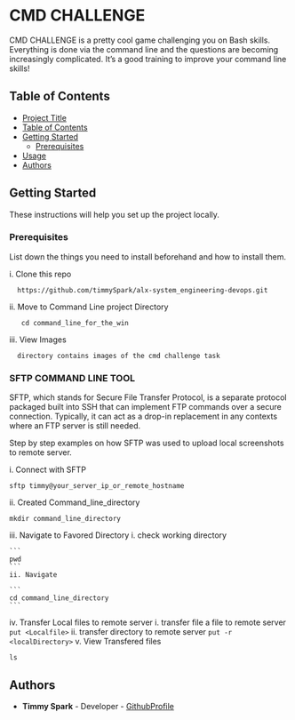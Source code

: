 # CMD CHALLENGE

CMD CHALLENGE is a pretty cool game challenging you on Bash skills. Everything is done via the command line and the questions are becoming increasingly complicated. It’s a good training to improve your command line skills!

## Table of Contents

- [Project Title](#cmd-challenge)
- [Table of Contents](#table-of-contents)
- [Getting Started](#getting-started)
  - [Prerequisites](#prerequisites)
- [Usage](#sftp-command-line-tool)
- [Authors](#authors)

## Getting Started

These instructions will help you set up the project locally.

### Prerequisites

List down the things you need to install beforehand and how to install them.

i. Clone this repo

```
  https://github.com/timmySpark/alx-system_engineering-devops.git
```

ii. Move to Command Line project Directory

```
   cd command_line_for_the_win
```

iii. View Images

```
  directory contains images of the cmd challenge task
```


### SFTP COMMAND LINE TOOL

SFTP, which stands for Secure File Transfer Protocol, is a separate protocol packaged built into SSH that can implement FTP commands over a secure connection. Typically, it can act as a drop-in replacement in any contexts where an FTP server is still needed.

Step by step examples on how SFTP was used to upload local screenshots to remote server.

i. Connect with SFTP

```
sftp timmy@your_server_ip_or_remote_hostname
```

ii. Created Command_line_directory

```
mkdir command_line_directory
```

iii. Navigate to Favored Directory
	i. check working directory
	
	```
	pwd
	```
	ii. Navigate 

	```
	cd command_line_directory
	```

iv. Transfer Local files to remote server
	i. transfer file a file to remote server
	```
	put <Localfile>
	```
	ii. transfer directory to remote server
	```
	put -r <localDirectory>
	```
v. View Transfered files
```
ls
``` 


## Authors

- **Timmy Spark** - Developer  - [GithubProfile](https://github.com/timmySpark)

